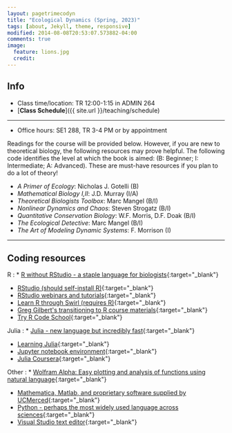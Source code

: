 ```yaml
---
layout: pagetrimecodyn
title: "Ecological Dynamics (Spring, 2023)"
tags: [about, Jekyll, theme, responsive]
modified: 2014-08-08T20:53:07.573882-04:00
comments: true
image:
  feature: lions.jpg
  credit:
---
```


## Info
*	Class time/location: TR 12:00-1:15 in ADMIN 264  
* [**Class Schedule**]({{ site.url }}/teaching/schedule)

<hr>

*	Office hours: SE1 288, TR 3-4 PM or by appointment    

<!-- *	[Syllabus](http://jdyeakel.github.io/teaching/ecodyn/syllabus.pdf)  
*	[Topical schedule](http://jdyeakel.github.io/teaching/ecodyn/schedule.pdf) -->

Readings for the course will be provided below. However, if you are new to theoretical biology, the following resources may prove helpful. The following code identifies the level at which the book is aimed: (B: Beginner; I: Intermediate; A: Advanced). These are must-have resources if you plan to do a lot of theory!  

* *A Primer of Ecology*: Nicholas J. Gotelli (B)  
* *Mathematical Biology I,II*: J.D. Murray (I/A)  
* *Theoretical Biologists Toolbox*: Marc Mangel (B/I)  
* *Nonlinear Dynamics and Chaos*: Steven Strogatz (B/I)  
* *Quantitative Conservation Biology*: W.F. Morris, D.F. Doak (B/I)  
* *The Ecological Detective*: Marc Mangel (B/I)  
* *The Art of Modeling Dynamic Systems*: F. Morrison (I)  


<!-- > **About the final project**  
<hr>

> The final project will feature a problem that you investigate using tools from the course, but related to your own research. The gold standard would be something that can add to your thesis, or serve as a publishable side project down the road. The idea will be to articulate an interesting question in your domain of expertise, find a way to investigate that question using tools from the course, and exploring the implications, etc. At the end of the course, you will give a formal presentation to the class in the form of a professional meeting talk (15-20 min) that gives us background, explanation of methods, and results. I'm available during office hours if you want to chat about ideas, techniques, etc.  
> **Due Wednesday, October 16: A paragraph describing what you want to do, and the possible methods that you might use to investigate the problem** -->

<!---
<hr>
> [**Presentation Schedule**](http://jdyeakel.github.io/teaching/ecodyn/finals_schedule.pdf)  
<hr>
-->

<!-- ## Readings

*	28/08/19: [Theoretical Biologist's Toolbox 1 (Mangel)](http://jdyeakel.github.io/teaching/ecodyn/Mangel_TBT1.pdf)  
*	28/08/19: [Theoretical Biologist's Toolbox 2 (Mangel)](http://jdyeakel.github.io/teaching/ecodyn/Mangel_TBT2.pdf)  
*	09/09/19: [Nonlinear Dynamics and Chaos 1 (Strogatz)](http://jdyeakel.github.io/teaching/ecodyn/Strogatz_NDC1.pdf)  
*	16/09/19: [Nonlinear Dynamics and Chaos 2 (Strogatz)](http://jdyeakel.github.io/teaching/ecodyn/Strogatz_NDC2.pdf)  
*	25/09/19: [Nonlinear Dynamics and Chaos 3 (Strogatz)](http://jdyeakel.github.io/teaching/ecodyn/Strogatz_NDC3.pdf)  
*	01/10/19: [R. May, Nature 1972](http://jdyeakel.github.io/teaching/ecodyn/May_1972.pdf); [R. Williams, Nature 2000](http://jdyeakel.github.io/teaching/ecodyn/Williams_Nature_2000.pdf); [S. Allesina, PopEcol 2015](http://jdyeakel.github.io/teaching/ecodyn/Allesina_2015.pdf)  
*	07/10/19: [S. Allesina, Nature 2012](http://jdyeakel.github.io/teaching/ecodyn/Allesina_Nature_2012.pdf) 
*	07/10/19: [S. Schreiber, Ecology 2011](http://jdyeakel.github.io/teaching/ecodyn/Schreiber_2011.pdf) 
* 28/10/19: [Kondoh, Science 2003](http://jdyeakel.github.io/teaching/ecodyn/Kondoh_2003.pdf); [Valdovinos, EcolLett 2010](http://jdyeakel.github.io/teaching/ecodyn/Valdovinos_2010.pdf)   -->

<!---
*	17/09/22: [Generalized Modeling of Ecological Population Dynamics (pgs 1-6) ](http://jdyeakel.github.io/teaching/ecodyn/GenModeling.pdf)  
  
*	17/10/19: [S. Schreiber, Ecology 2011](http://jdyeakel.github.io/teaching/ecodyn/Schreiber_2011.pdf)  
* 17/10/30: [Kondoh, Science 2003](http://jdyeakel.github.io/teaching/ecodyn/Kondoh_2003.pdf); [Valdovinos, EcolLett 2010](http://jdyeakel.github.io/teaching/ecodyn/Valdovinos_2010.pdf)  
-->

<!-- <hr>

## Notes

* [Discrete population growth](http://jdyeakel.github.io/teaching/ecodyn/notes/Ecodyn_notes1.pdf)  
* [Continuous population growth and linear stability analysis](http://jdyeakel.github.io/teaching/ecodyn/notes/Ecodyn_notes2.pdf)  
* [More linear stability analyisis and intro to bifurcations](http://jdyeakel.github.io/teaching/ecodyn/notes/Ecodyn_notes3.pdf)  
* [Bifurcations: Saddle node and Transcritical](http://jdyeakel.github.io/teaching/ecodyn/notes/Ecodyn_notes4.pdf)  
* [Pitchfork bifurcations, hysteresis, and spruce budworms](http://jdyeakel.github.io/teaching/ecodyn/notes/Ecodyn_notes5.pdf)  
* [Analysis of 2-D systems](http://jdyeakel.github.io/teaching/ecodyn/notes/Ecodyn_notes9.pdf)  
* [Eco-evolutionary dynamics](http://jdyeakel.github.io/teaching/ecodyn/notes/Ecodyn_notes10.pdf)
* [Adaptive foraging](http://jdyeakel.github.io/teaching/ecodyn/notes/Ecodyn_notes11.pdf)  -->


<!---
* [Generalized modeling: 1D systems](http://jdyeakel.github.io/teaching/ecodyn/notes/Ecodyn_notes7.pdf)  
* [Eco-evolutionary dynamics](http://jdyeakel.github.io/teaching/ecodyn/notes/Ecodyn_notes10.pdf)  
* [Adaptive foraging](http://jdyeakel.github.io/teaching/ecodyn/notes/Ecodyn_notes11.pdf)  
* [Canonical Equation for Activity Choice](http://jdyeakel.github.io/teaching/ecodyn/notes/Ecodyn_notes12_13.pdf)  
* [Canonical Equation for Activity Choice: Part 2](http://jdyeakel.github.io/teaching/ecodyn/notes/Ecodyn_notes14_15.pdf)  
* [Canonical Equation for Allocation Processes](http://jdyeakel.github.io/teaching/ecodyn/notes/Ecodyn_notes16.pdf)
-->

<!-- <hr>

## Code
* [Spatial and temporal variation (.nb)](http://jdyeakel.github.io/teaching/ecodyn/spatial_temp_var.nb)  
* [Fixed point analysis (.nb)](http://jdyeakel.github.io/teaching/ecodyn/fixedpoints.nb)  
* [Spruce Budworm Outbreak (.nb)](http://jdyeakel.github.io/teaching/ecodyn/insectoutbreak2.nb)  
* [May food web (.R)](http://jdyeakel.github.io/teaching/ecodyn/complexfoodweb1.R)
* [Niche Model (.R)](http://jdyeakel.github.io/teaching/ecodyn/nichemodel.R)
* [Extinction experiments (.R)](http://jdyeakel.github.io/teaching/ecodyn/foodwebdynamics.R) 
* [Eco-evolutionary dynamics](http://jdyeakel.github.io/teaching/ecodyn/ecoevo.R)
* [Adapative foraging (.nb)](http://jdyeakel.github.io/teaching/ecodyn/adaptiveforaging.nb)  
* [Canonical equation for activity choice (with forward sims)](http://jdyeakel.github.io/teaching/ecodyn/patch_choice2.R)   -->

<!---
* [Logistic map (.nb)](http://jdyeakel.github.io/teaching/ecodyn/logisticmap.nb)  
* [Niche Model (.R)](http://jdyeakel.github.io/teaching/ecodyn/nichemodel.R)
* [Dynamic food webs (.R)](http://jdyeakel.github.io/teaching/ecodyn/complexfoodweb.R); you need [this function too (.R)](http://jdyeakel.github.io/teaching/ecodyn/nichemodel_function.R)  
* [Extinction experiments (.R)](http://jdyeakel.github.io/teaching/ecodyn/foodwebdynamics.R)  
* [Eco-evolutionary dynamics](http://jdyeakel.github.io/teaching/ecodyn/ecoevo.R)  
* [Adapative foraging (.nb)](http://jdyeakel.github.io/teaching/ecodyn/adaptiveforaging.nb)  
* [Canonical equation for activity choice (with forward sims)](http://jdyeakel.github.io/teaching/ecodyn/patch_choice2.R)  
-->

<!-- <hr>

## Cool stuff to check out
* [Beautiful patterns arise near bifurcations in a spatially explicit dynamic system (site)](http://www.reallygross.de/node/35)   -->

<hr>

## Coding resources
R
: * [R without RStudio - a staple language for biologists](https://www.r-project.org/about.html){:target="_blank"}  
  * [RStudio (should self-install R)](https://www.rstudio.com/products/rstudio/){:target="_blank"}  
  * [RStudio webinars and tutorials](https://www.rstudio.com/resources/webinars/){:target="_blank"}  
  * [Learn R through Swirl (requires R)](http://swirlstats.com/students.html){:target="_blank"}  
  * [Greg Gilbert's transitioning to R course materials](https://greggilbertlab.sites.ucsc.edu/teaching/rtransition/){:target="_blank"}  
  * [Try R Code School](http://tryr.codeschool.com/){:target="_blank"}

Julia
: * [Julia - new language but incredibly fast](https://julialang.org/){:target="_blank"}  
  * [Learning Julia](https://people.eecs.berkeley.edu/~pcmoritz/julia.html){:target="_blank"}  
  * [Jupyter notebook environment](http://jupyter.org/){:target="_blank"}
  * [Julia Coursera](https://www.coursera.org/learn/julia-programming){:target="_blank"}

Other
: * [Wolfram Alpha: Easy plotting and analysis of functions using natural language](http://www.wolframalpha.com){:target="_blank"}  
  * [Mathematica, Matlab, and proprietary software supplied by UCMerced](http://it.ucmerced.edu/software-list/){:target="_blank"}  
  * [Python - perhaps the most widely used language across sciences](https://www.python.org/){:target="_blank"}  
  * [Visual Studio text editor](https://visualstudio.microsoft.com){:target="_blank"}  
